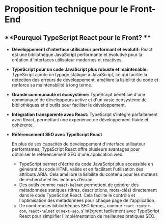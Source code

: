 # Proposition technique pour le Front-End


## **Pourquoi TypeScript React pour le Front? **

- **Développement d'interface utilisateur performant et évolutif:** React est une bibliothèque JavaScript performante et évolutive pour la création d'interfaces utilisateur modernes et réactives.
- **TypeScript pour un code JavaScript plus robuste et maintenable:** TypeScript ajoute un typage statique à JavaScript, ce qui facilite la détection des erreurs de développement, améliore la lisibilité du code et renforce sa maintenabilité à long terme.
- **Grande communauté et écosystème:** TypeScript bénéficie d'une communauté de développeurs active et d'un vaste écosystème de bibliothèques et d'outils pour faciliter le développement.
- **Intégration transparente avec React:** TypeScript s'intègre parfaitement avec React, permettant une expérience de développement fluide et cohérente.
- **Référencement SEO avec TypeScript React**
    
    En plus de ses capacités de développement d'interface utilisateur performantes, TypeScript React offre plusieurs avantages pour optimiser le référencement SEO d'une application web:
    
    - TypeScript permet d'écrire du code JavaScript plus accessible en générant du code HTML valide et en facilitant l'utilisation des attributs ARIA. Cela améliore la lisibilité du contenu pour les moteurs de recherche et les lecteurs d'écran.
    - Des outils comme `react-helmet` permettent de générer des métadonnées statiques (titres, descriptions, mots-clés) directement dans le code TypeScript React. Cela facilite le contrôle et l'optimisation des métadonnées pour chaque page de l'application.
    - De nombreuses bibliothèques SEO tierces, comme `react-router-dom`, `react-helmet` et `next-seo`, s'intègrent facilement avec TypeScript React pour simplifier l'implémentation de meilleures pratiques SEO.
